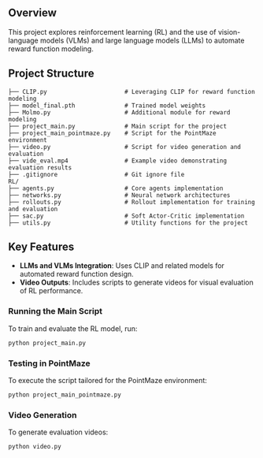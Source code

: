 ## Overview
This project explores reinforcement learning (RL) and the use of vision-language models (VLMs) and large language models (LLMs) to automate reward function modeling.

## Project Structure

```
├── CLIP.py                      # Leveraging CLIP for reward function modeling
├── model_final.pth              # Trained model weights
├── Molmo.py                     # Additional module for reward modeling
├── project_main.py              # Main script for the project
├── project_main_pointmaze.py    # Script for the PointMaze environment
├── video.py                     # Script for video generation and evaluation
├── vide_eval.mp4                # Example video demonstrating evaluation results
├── .gitignore                   # Git ignore file
RL/
├── agents.py                    # Core agents implementation
├── networks.py                  # Neural network architectures
├── rollouts.py                  # Rollout implementation for training and evaluation
├── sac.py                       # Soft Actor-Critic implementation
├── utils.py                     # Utility functions for the project
```

## Key Features
- **LLMs and VLMs Integration**: Uses CLIP and related models for automated reward function design.
- **Video Outputs**: Includes scripts to generate videos for visual evaluation of RL performance.


### Running the Main Script
To train and evaluate the RL model, run:
```bash
python project_main.py
```

### Testing in PointMaze
To execute the script tailored for the PointMaze environment:
```bash
python project_main_pointmaze.py
```

### Video Generation
To generate evaluation videos:
```bash
python video.py
```
